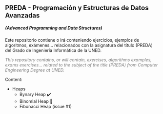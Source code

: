 ## PREDA - Programación y Estructuras de Datos Avanzadas
##### _(Advanced Programming and Data Structures_)

Este repositorio contiene o irá conteniendo ejercicios, ejemplos de algoritmos, exámenes... relacionados con la 
asignatura del título (PREDA) del Grado de Ingeniería Informática de la UNED.

<span style="color: grey">_This repository contains, or will contain, exercises, algorithms examples, exams exercises... 
related to the subject of the title (PREDA) from Computer Engineering Degree at UNED._</span>

Content:
+ Heaps
    + Bynary Heap :heavy_check_mark:
    + Binomial Heap :construction:
    + Fibonacci Heap (issue #1)


